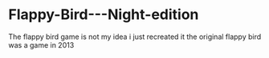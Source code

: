 # Flappy-Bird---Night-edition
The flappy bird game is not my idea
i just recreated it
the original flappy bird was a game in 2013
